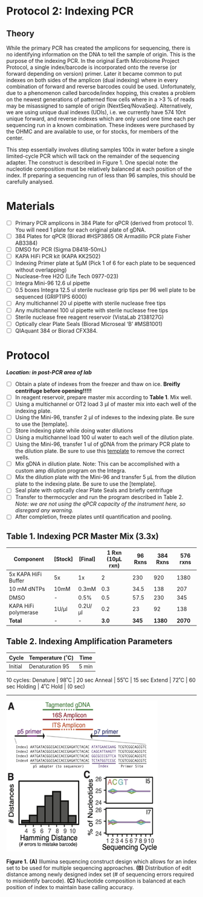 # Protocol 2: Indexing PCR

## Theory

While the primary PCR has created the amplicons for sequencing, there is no identifying information on the DNA to tell the sample of origin. This is the purpose of the indexing PCR. In the original Earth Microbiome Project Protocol, a single index/barcode is incorporated onto the reverse (or forward depending on version) primer. Later it became common to put indexes on both sides of the amplicon (dual indexing) where in every combination of forward and reverse barcodes could be used. Unfortunately, due to a phenomenon called barcode/index hopping, this creates a problem on the newest generations of patterned flow cells where in a >3 % of reads may be misassigned to sample of origin (NextSeq/NovaSeq). Alternatively, we are using unique dual indexes (UDIs), i.e. we currently have 574 10nt unique forward, and reverse indexes which are only used one time each per sequencing run in a known combination. These indexes were purchased by the OHMC and are available to use, or for stocks, for members of the center.  

This step essentially involves diluting samples 100x in water before a single limited-cycle PCR which will tack on the remainder of the sequencing adapter. The construct is described in Figure 1. One special note: the nucleotide composition must be relatively balanced at each position of the index. If preparing a sequencing run of less than 96 samples, this should be carefully analysed.

# Materials
- [ ] Primary PCR amplicons in 384 Plate for qPCR (derived from protocol 1). You will need 1 plate for each original plate of gDNA.
- [ ] 384 Plates for qPCR (Biorad #HSP3865 OR Armadillo PCR plate Fisher AB3384)
- [ ] DMSO for PCR (Sigma D8418-50mL)
- [ ] KAPA HiFi PCR kit (KAPA KK2502)
- [ ] Indexing Primer plate at 5µM (Pick 1 of 6 for each plate to be sequenced without overlapping)
- [ ] Nuclease-free H2O (Life Tech 0977-023)
- [ ] Integra Mini-96 12.6 ul pipette
- [ ] 0.5 boxes Integra 12.5 ul sterile nuclease grip tips per 96 well plate to be sequenced (GRIPTIPS 6000)
- [ ] Any multichannel 20 ul pipette with sterile nuclease free tips
- [ ] Any multichannel 100 ul pipette with sterile nuclease free tips
- [ ] Sterile nuclease free reagent reservoir (VistaLab 2138127G)
- [ ] Optically clear Plate Seals (Biorad Microseal ‘B’ #MSB1001)
- [ ] QIAquant 384 or Biorad CFX384.

# Protocol
***Location: in post-PCR area of lab***
- [ ] Obtain a plate of indexes from the freezer and thaw on ice. **Breifly centrifuge before opening!!!!!**
- [ ] In reagent reservoir, prepare master mix according to **Table 1**. Mix well.
- [ ] Using a multichannel or OT2 load 3 µl of master mix into each well of the indexing plate.
- [ ] Using the Mini-96, transfer 2 µl of indexes to the indexing plate. Be sure to use the [template].
- [ ] Store indexing plate while doing water dilutions
- [ ] Using a multichannel load 100 ul water to each well of the dilution plate.
- [ ] Using the Mini-96, transfer 1 ul of gDNA from the primary PCR plate to the dilution plate. Be sure to use this [template](https://github.com/BisanzLab/OHMC_Colaboratory/blob/main/Templates/96_to_384_Integra.xlsx) to remove the correct wells.
- [ ] Mix gDNA in dilution plate. Note: This can be accomplished with a custom amp dilution program on the Integra.
- [ ] Mix the dilution plate with the Mini-96 and transfer 5 µL from the dilution plate to the indexing plate. Be sure to use the [template].
- [ ] Seal plate with optically clear Plate Seals and briefly centrifuge
- [ ] Transfer to thermocycler and run the program described in Table 2. *Note: we are not using the qPCR capacity of the instrument here, so disregard any warning.*
- [ ] After completion, freeze plates until quantification and pooling.

## Table 1. Indexing PCR Master Mix (3.3x)

Component	            | [Stock] | [Final] | 1 Rxn (10µL rxn) | 96 Rxns|  384 Rxns |   576 rxns|
----------------------|---------|---------|------------------|--------|-----------|-----------|
5x KAPA HiFi Buffer	  | 5x      |  1x     | 2                | 230    |   920     |   1380    |
10 mM dNTPs           | 10mM    |  0.3mM  | 0.3              | 34.5   |   138     |   207     |
DMSO                  |  -      | 0.5%    | 0.5              | 57.5   |   230     |   345     |
KAPA HiFi polymerase  | 1U/µl   | 0.2U/µl | 0.2              | 23     |   92      |   138     |
**Total**	            | -       | -       | **3.0**          | **345**| **1380**  | **2070**  |

## Table 2. Indexing Amplification Parameters
Cycle | Temperature (˚C)	| Time
------|-------------------|------
Initial | Denaturation	95 | 	5 min
10 cycles:
Denature | 98˚C | 20 sec
Anneal | 55˚C | 15 sec
Extend | 72˚C | 60 sec
Holding	| 4˚C	Hold | (0 sec)



***

<img src="https://github.com/BisanzLab/OHMC_Colaboratory/blob/main/Misc/images/Fig1.jpg" width="400" height="400">

**Figure 1.** **(A)** Illumina sequencing construct design which allows for an index set to be used for multiple sequencing approaches. **(B)** Distribution of edit distance among newly designed index set (# of sequencing errors required to misidentify barcode). **(C)** Nucleotide composition is balanced at each position of index to maintain base calling accuracy.


